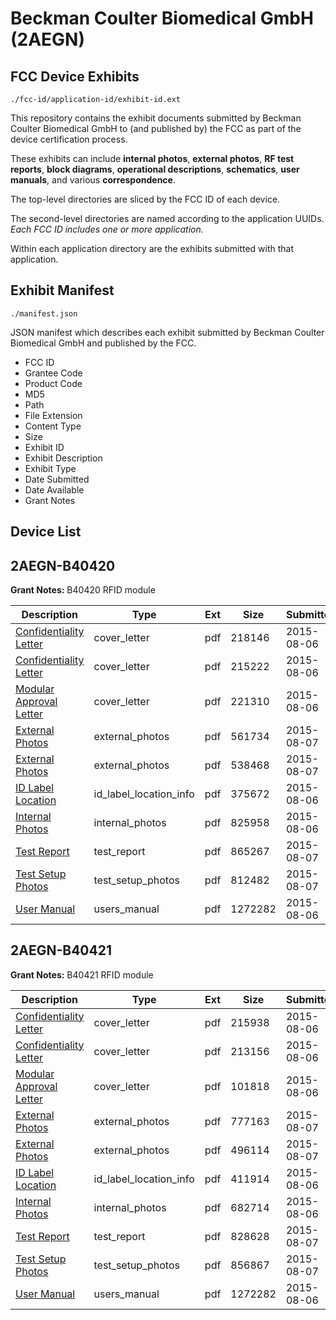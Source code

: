 # Beckman Coulter Biomedical GmbH (2AEGN)
## FCC Device Exhibits

```
./fcc-id/application-id/exhibit-id.ext
```

This repository contains the exhibit documents submitted by Beckman Coulter Biomedical GmbH to (and published by) the FCC as part of the device certification process.

These exhibits can include **internal photos**, **external photos**, **RF test reports**, **block diagrams**, **operational descriptions**, **schematics**, **user manuals**, and various **correspondence**.

The top-level directories are sliced by the FCC ID of each device.

The second-level directories are named according to the application UUIDs. *Each FCC ID includes one or more application.*

Within each application directory are the exhibits submitted with that application. 

## Exhibit Manifest

```
./manifest.json
```

JSON manifest which describes each exhibit submitted by Beckman Coulter Biomedical GmbH and published by the FCC.

- FCC ID
- Grantee Code
- Product Code
- MD5
- Path
- File Extension
- Content Type
- Size
- Exhibit ID
- Exhibit Description
- Exhibit Type
- Date Submitted
- Date Available
- Grant Notes

## Device List
## 2AEGN-B40420
**Grant Notes:** B40420 RFID module

| Description | Type | Ext | Size | Submitted | Available |
| ----------- | ---- | --- | ---- | --------- | --------- |
| [Confidentiality Letter](2AEGN-B40420/4e0f3aa800cfed5b4047b220bc82c4a7/2705877.pdf) | cover_letter | pdf | 218146 | 2015-08-06 | 2015-08-06 |
| [Confidentiality Letter](2AEGN-B40420/4e0f3aa800cfed5b4047b220bc82c4a7/2705878.pdf) | cover_letter | pdf | 215222 | 2015-08-06 | 2015-08-06 |
| [Modular Approval Letter](2AEGN-B40420/4e0f3aa800cfed5b4047b220bc82c4a7/2705879.pdf) | cover_letter | pdf | 221310 | 2015-08-06 | 2015-08-06 |
| [External Photos](2AEGN-B40420/4e0f3aa800cfed5b4047b220bc82c4a7/2707543.pdf) | external_photos | pdf | 561734 | 2015-08-07 | 2015-10-05 |
| [External Photos](2AEGN-B40420/4e0f3aa800cfed5b4047b220bc82c4a7/2707544.pdf) | external_photos | pdf | 538468 | 2015-08-07 | 2015-10-05 |
| [ID Label Location](2AEGN-B40420/4e0f3aa800cfed5b4047b220bc82c4a7/2705876.pdf) | id_label_location_info | pdf | 375672 | 2015-08-06 | 2015-08-06 |
| [Internal Photos](2AEGN-B40420/4e0f3aa800cfed5b4047b220bc82c4a7/2705872.pdf) | internal_photos | pdf | 825958 | 2015-08-06 | 2015-10-05 |
| [Test Report](2AEGN-B40420/4e0f3aa800cfed5b4047b220bc82c4a7/2707545.pdf) | test_report | pdf | 865267 | 2015-08-07 | 2015-08-06 |
| [Test Setup Photos](2AEGN-B40420/4e0f3aa800cfed5b4047b220bc82c4a7/2707542.pdf) | test_setup_photos | pdf | 812482 | 2015-08-07 | 2015-10-05 |
| [User Manual](2AEGN-B40420/4e0f3aa800cfed5b4047b220bc82c4a7/2705861.pdf) | users_manual | pdf | 1272282 | 2015-08-06 | 2015-10-05 |
## 2AEGN-B40421
**Grant Notes:** B40421 RFID module

| Description | Type | Ext | Size | Submitted | Available |
| ----------- | ---- | --- | ---- | --------- | --------- |
| [Confidentiality Letter](2AEGN-B40421/f0eed66d44883417e52097c0e180f783/2705863.pdf) | cover_letter | pdf | 215938 | 2015-08-06 | 2015-08-06 |
| [Confidentiality Letter](2AEGN-B40421/f0eed66d44883417e52097c0e180f783/2705864.pdf) | cover_letter | pdf | 213156 | 2015-08-06 | 2015-08-06 |
| [Modular Approval Letter](2AEGN-B40421/f0eed66d44883417e52097c0e180f783/2705865.pdf) | cover_letter | pdf | 101818 | 2015-08-06 | 2015-08-06 |
| [External Photos](2AEGN-B40421/f0eed66d44883417e52097c0e180f783/2707539.pdf) | external_photos | pdf | 777163 | 2015-08-07 | 2015-10-05 |
| [External Photos](2AEGN-B40421/f0eed66d44883417e52097c0e180f783/2707540.pdf) | external_photos | pdf | 496114 | 2015-08-07 | 2015-10-05 |
| [ID Label Location](2AEGN-B40421/f0eed66d44883417e52097c0e180f783/2705862.pdf) | id_label_location_info | pdf | 411914 | 2015-08-06 | 2015-08-06 |
| [Internal Photos](2AEGN-B40421/f0eed66d44883417e52097c0e180f783/2705859.pdf) | internal_photos | pdf | 682714 | 2015-08-06 | 2015-10-05 |
| [Test Report](2AEGN-B40421/f0eed66d44883417e52097c0e180f783/2707541.pdf) | test_report | pdf | 828628 | 2015-08-07 | 2015-08-06 |
| [Test Setup Photos](2AEGN-B40421/f0eed66d44883417e52097c0e180f783/2707538.pdf) | test_setup_photos | pdf | 856867 | 2015-08-07 | 2015-10-05 |
| [User Manual](2AEGN-B40421/f0eed66d44883417e52097c0e180f783/2705861.pdf) | users_manual | pdf | 1272282 | 2015-08-06 | 2015-10-05 |
